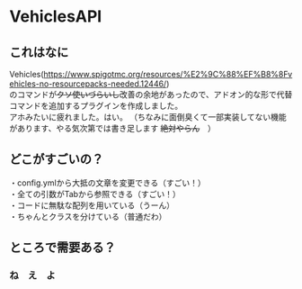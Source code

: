 # VehiclesAPI
## これはなに
Vehicles(https://www.spigotmc.org/resources/%E2%9C%88%EF%B8%8Fvehicles-no-resourcepacks-needed.12446/)  
のコマンドが~~クソ使いづらいし~~改善の余地があったので、アドオン的な形で代替コマンドを追加するプラグインを作成しました。  
アホみたいに疲れました。はい。
（ちなみに面倒臭くて一部実装してない機能があります、やる気次第では書き足します ~~絶対やらん~~　）
## どこがすごいの？
・config.ymlから大抵の文章を変更できる（すごい！）  
・全ての引数がTabから参照できる（すごい！）  
・コードに無駄な配列を用いている（うーん）  
・ちゃんとクラスを分けている（普通だわ）  
## ところで需要ある？
### ね　え　よ
